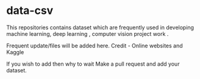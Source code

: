 # data-csv
This repositories contains  dataset which are frequently used in developing  machine learning, deep learning , computer vision project work . 

Frequent update/files will be added here.
Credit -  Online websites and Kaggle

If you wish to add then why to wait Make a pull request and add your dataset.
